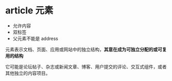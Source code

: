 
# article 元素

+ 允许内容
+ 双标签
+ 父元素不能是 address

元素表示文档、页面、应用或网站中的独立结构，**其意在成为可独立分配的或可复用的结构**

它可能是论坛帖子、杂志或新闻文章、博客、用户提交的评论、交互式组件，或者其他独立的内容项目。​​


